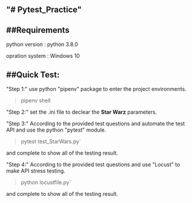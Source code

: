 "# Pytest_Practice"
---

##Requirements
---
python version : python 3.8.0

opration system : Windows 10


##Quick Test:
---

"Step 1:"
use python "pipenv" package to enter the project environments.

>pipenv shell

"Step 2:"
set the .ini file to declear the **Star Warz** parameters.

"Step 3:"
According to the provided test questions and automate the test API and use the python "pytest" module.

>pytest test_StarWars.py`

and complete to show all of the testing result.

"Step 4:"
According to the provided test questions and use "Locust" to make API stress testing.

>python locustfile.py`

and complete to show all of the testing result.